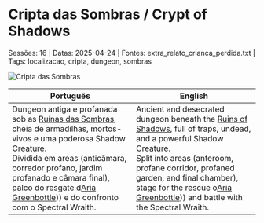 ﻿
# Cripta das Sombras / Crypt of Shadows

Sessões: 16 | Datas: 2025-04-24 | Fontes: extra_relato_crianca_perdida.txt | Tags: localizacao, cripta, dungeon, sombras

![Cripta das Sombras](assets/location/location_blank.png)

| Português | English |
|-----------|---------|
| Dungeon antiga e profanada sob as [Ruínas das Sombras](ruinas_das_sombras.md), cheia de armadilhas, mortos-vivos e uma poderosa Shadow Creature.<br>Dividida em áreas (anticâmara, corredor profano, jardim profanado e câmara final), palco do resgate d[Aria Greenbottle](docs/dm/-/npc/Free%20City%20of%20Grehawk/aria_greenbottle.md))) e do confronto com o Spectral Wraith. | Ancient and desecrated dungeon beneath the [Ruins of Shadows](ruinas_das_sombras.md), full of traps, undead, and a powerful Shadow Creature.<br>Split into areas (anteroom, profane corridor, profaned garden, and final chamber), stage for the rescue o[Aria Greenbottle](docs/dm/-/npc/Free%20City%20of%20Grehawk/aria_greenbottle.md))) and battle with the Spectral Wraith. |




















